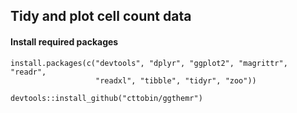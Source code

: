 Tidy and plot cell count data
-----------------------------

#### Install required packages

    install.packages(c("devtools", "dplyr", "ggplot2", "magrittr", "readr", 
                       "readxl", "tibble", "tidyr", "zoo"))

    devtools::install_github("cttobin/ggthemr")
